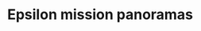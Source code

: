 ---
description: List of all the Epsilon missions.
featured_image: Epsilon_01_Peacekeeper_Panorama.webp

title: Epsilon mission panoramas
menus: "main"

sort_by: Name # Exif.Date
sort_order: asc
#type: gallery
params:
  theme: dark
---